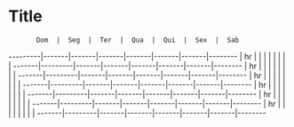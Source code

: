 # Title

           Dom  |  Seg  |  Ter  |  Qua  |  Qui  |  Sex  |  Sab  
---------|-------|-------|-------|-------|-------|-------|--------
|  hr  |         |       |       |       |       |       |       |
-------|---------|-------|-------|-------|-------|-------|--------
|  hr  |         |       |       |       |       |       |       |
-------|---------|-------|-------|-------|-------|-------|--------
|  hr  |         |       |       |       |       |       |       |
-------|---------|-------|-------|-------|-------|-------|--------
|  hr  |         |       |       |       |       |       |       |
-------|---------|-------|-------|-------|-------|-------|--------
|  hr  |         |       |       |       |       |       |       |
-------|---------|-------|-------|-------|-------|-------|--------
|  hr  |         |       |       |       |       |       |       |
-------|---------|-------|-------|-------|-------|-------|--------
